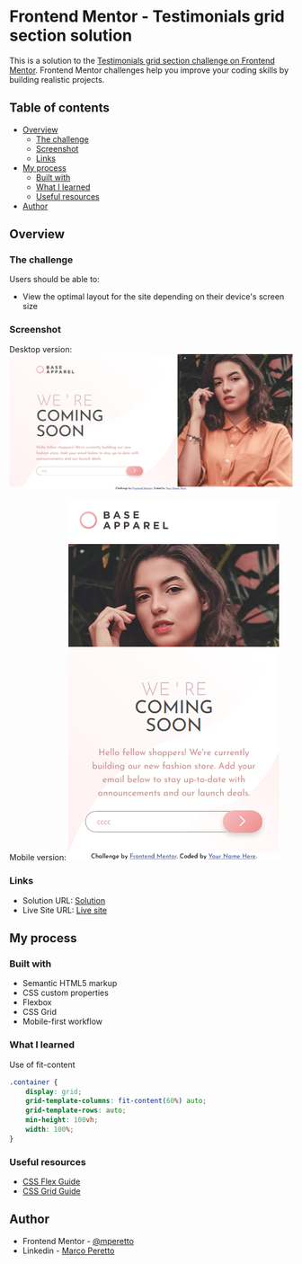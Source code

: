 # Frontend Mentor - Testimonials grid section solution

This is a solution to the [Testimonials grid section challenge on Frontend Mentor](https://www.frontendmentor.io/challenges/testimonials-grid-section-Nnw6J7Un7). Frontend Mentor challenges help you improve your coding skills by building realistic projects. 

## Table of contents

- [Overview](#overview)
  - [The challenge](#the-challenge)
  - [Screenshot](#screenshot)
  - [Links](#links)
- [My process](#my-process)
  - [Built with](#built-with)
  - [What I learned](#what-i-learned)
  - [Useful resources](#useful-resources)
- [Author](#author)

## Overview

### The challenge

Users should be able to:

- View the optimal layout for the site depending on their device's screen size

### Screenshot
Desktop version:
![Desktop version](./design/screenshot-desktop.png)

Mobile version:
![Mobile version](./design/screenshot-mobile.png)

### Links

- Solution URL: [Solution](https://www.frontendmentor.io/solutions/coming-soon-page-with-sass-grid-flex-and-a-little-javascript-lOZRV4LMc)
- Live Site URL: [Live site](https://base-apparel-coming-soon-challenge.netlify.app/)

## My process

### Built with

- Semantic HTML5 markup
- CSS custom properties
- Flexbox
- CSS Grid
- Mobile-first workflow

### What I learned

Use of fit-content
```css
.container {
    display: grid;
    grid-template-columns: fit-content(60%) auto;
    grid-template-rows: auto;
    min-height: 100vh;
    width: 100%;
}
```

### Useful resources

- [CSS Flex Guide](https://css-tricks.com/snippets/css/a-guide-to-flexbox/)
- [CSS Grid Guide](https://css-tricks.com/snippets/css/complete-guide-grid/)

## Author

- Frontend Mentor - [@mperetto](https://www.frontendmentor.io/profile/mperetto)
- Linkedin - [Marco Peretto](https://www.linkedin.com/in/marco-peretto/)
